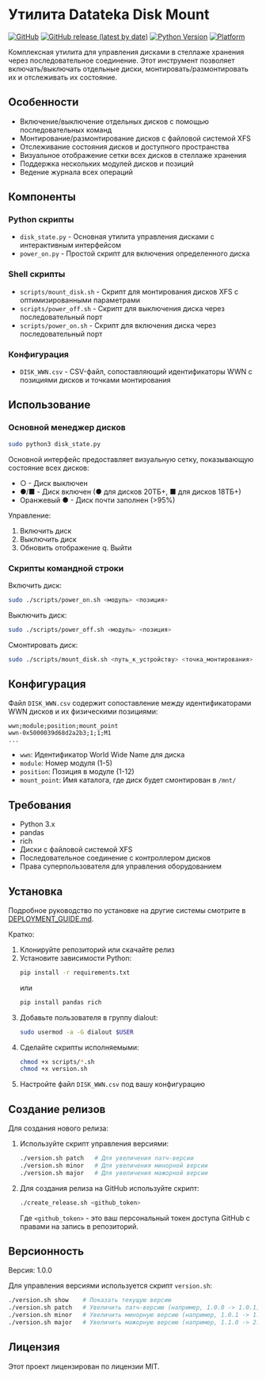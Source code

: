 # Утилита Datateka Disk Mount

[![GitHub](https://img.shields.io/github/license/dvorobiev/datateka-disk-mount)](https://github.com/dvorobiev/datateka-disk-mount/blob/main/LICENSE)
[![GitHub release (latest by date)](https://img.shields.io/github/v/release/dvorobiev/datateka-disk-mount)](https://github.com/dvorobiev/datateka-disk-mount/releases)
[![Python Version](https://img.shields.io/badge/python-3.x-blue)](https://www.python.org/)
[![Platform](https://img.shields.io/badge/platform-linux--64-lightgrey)](https://github.com/dvorobiev/datateka-disk-mount)

Комплексная утилита для управления дисками в стеллаже хранения через последовательное соединение. Этот инструмент позволяет включать/выключать отдельные диски, монтировать/размонтировать их и отслеживать их состояние.

## Особенности

- Включение/выключение отдельных дисков с помощью последовательных команд
- Монтирование/размонтирование дисков с файловой системой XFS
- Отслеживание состояния дисков и доступного пространства
- Визуальное отображение сетки всех дисков в стеллаже хранения
- Поддержка нескольких модулей дисков и позиций
- Ведение журнала всех операций

## Компоненты

### Python скрипты

- `disk_state.py` - Основная утилита управления дисками с интерактивным интерфейсом
- `power_on.py` - Простой скрипт для включения определенного диска

### Shell скрипты

- `scripts/mount_disk.sh` - Скрипт для монтирования дисков XFS с оптимизированными параметрами
- `scripts/power_off.sh` - Скрипт для выключения диска через последовательный порт
- `scripts/power_on.sh` - Скрипт для включения диска через последовательный порт

### Конфигурация

- `DISK_WWN.csv` - CSV-файл, сопоставляющий идентификаторы WWN с позициями дисков и точками монтирования

## Использование

### Основной менеджер дисков

```bash
sudo python3 disk_state.py
```

Основной интерфейс предоставляет визуальную сетку, показывающую состояние всех дисков:
- ○ - Диск выключен
- ●/■ - Диск включен (● для дисков 20ТБ+, ■ для дисков 18ТБ+)
- Оранжевый ● - Диск почти заполнен (>95%)

Управление:
1. Включить диск
2. Выключить диск
3. Обновить отображение
q. Выйти

### Скрипты командной строки

Включить диск:
```bash
sudo ./scripts/power_on.sh <модуль> <позиция>
```

Выключить диск:
```bash
sudo ./scripts/power_off.sh <модуль> <позиция>
```

Смонтировать диск:
```bash
sudo ./scripts/mount_disk.sh <путь_к_устройству> <точка_монтирования>
```

## Конфигурация

Файл `DISK_WWN.csv` содержит сопоставление между идентификаторами WWN дисков и их физическими позициями:

```
wwn;module;position;mount_point
wwn-0x5000039d68d2a2b3;1;1;M1
...
```

- `wwn`: Идентификатор World Wide Name для диска
- `module`: Номер модуля (1-5)
- `position`: Позиция в модуле (1-12)
- `mount_point`: Имя каталога, где диск будет смонтирован в `/mnt/`

## Требования

- Python 3.x
- pandas
- rich
- Диски с файловой системой XFS
- Последовательное соединение с контроллером дисков
- Права суперпользователя для управления оборудованием

## Установка

Подробное руководство по установке на другие системы смотрите в [DEPLOYMENT_GUIDE.md](DEPLOYMENT_GUIDE.md).

Кратко:
1. Клонируйте репозиторий или скачайте релиз
2. Установите зависимости Python:
   ```bash
   pip install -r requirements.txt
   ```
   или
   ```bash
   pip install pandas rich
   ```
3. Добавьте пользователя в группу dialout:
   ```bash
   sudo usermod -a -G dialout $USER
   ```
4. Сделайте скрипты исполняемыми:
   ```bash
   chmod +x scripts/*.sh
   chmod +x version.sh
   ```
5. Настройте файл `DISK_WWN.csv` под вашу конфигурацию

## Создание релизов

Для создания нового релиза:

1. Используйте скрипт управления версиями:
   ```bash
   ./version.sh patch   # Для увеличения патч-версии
   ./version.sh minor   # Для увеличения минорной версии
   ./version.sh major   # Для увеличения мажорной версии
   ```

2. Для создания релиза на GitHub используйте скрипт:
   ```bash
   ./create_release.sh <github_token>
   ```
   
   Где `<github_token>` - это ваш персональный токен доступа GitHub с правами на запись в репозиторий.

## Версионность

Версия: 1.0.0

Для управления версиями используется скрипт `version.sh`:
```bash
./version.sh show    # Показать текущую версию
./version.sh patch   # Увеличить патч-версию (например, 1.0.0 -> 1.0.1)
./version.sh minor   # Увеличить минорную версию (например, 1.0.1 -> 1.1.0)
./version.sh major   # Увеличить мажорную версию (например, 1.1.0 -> 2.0.0)
```

## Лицензия

Этот проект лицензирован по лицензии MIT.